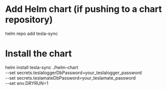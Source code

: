 # Add Helm chart (if pushing to a chart repository)
helm repo add tesla-sync <repository-url>

# Install the chart
helm install tesla-sync ./helm-chart \
  --set secrets.teslaloggerDbPassword=your_teslalogger_password \
  --set secrets.teslamateDbPassword=your_teslamate_password \
  --set env.DRYRUN=1
